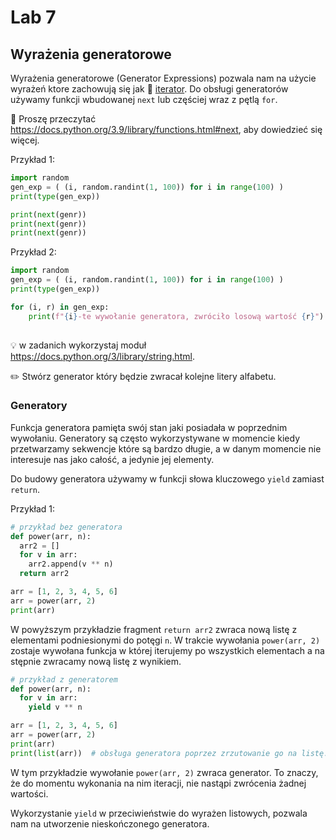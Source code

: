 # Lab 7

## Wyrażenia generatorowe

Wyrażenia generatorowe (Generator Expressions) pozwala nam na użycie wyrażeń ktore zachowują się jak 📖 [iterator](https://pl.wikipedia.org/wiki/Iterator). Do obsługi generatorów używamy funkcji wbudowanej `next` lub częściej wraz z pętlą `for`.

:book: Proszę przeczytać https://docs.python.org/3.9/library/functions.html#next, aby dowiedzieć się więcej.

Przykład 1:
```python
import random
gen_exp = ( (i, random.randint(1, 100)) for i in range(100) )
print(type(gen_exp))

print(next(genr))
print(next(genr))
print(next(genr))
```

Przykład 2:
```python
import random
gen_exp = ( (i, random.randint(1, 100)) for i in range(100) )
print(type(gen_exp))

for (i, r) in gen_exp:
    print(f"{i}-te wywołanie generatora, zwróciło losową wartość {r}")
    
```

💡 w zadanich wykorzystaj moduł https://docs.python.org/3/library/string.html.

✏️ Stwórz generator który będzie zwracał kolejne litery alfabetu.

### Generatory
Funkcja generatora pamięta swój stan jaki posiadała w poprzednim wywołaniu. Generatory są często wykorzystywane w momencie kiedy przetwarzamy sekwencje które są bardzo długie, a w danym momencie nie interesuje nas jako całość, a jedynie jej elementy.

Do budowy generatora używamy w funkcji słowa kluczowego `yield` zamiast `return`.

Przykład 1:
```python
# przykład bez generatora
def power(arr, n):
  arr2 = []
  for v in arr:
    arr2.append(v ** n)
  return arr2

arr = [1, 2, 3, 4, 5, 6]
arr = power(arr, 2)
print(arr)
```
W powyższym przykładzie fragment `return arr2` zwraca nową listę z elementami podniesionymi do potęgi `n`. W trakcie wywołania `power(arr, 2)` zostaje wywołana funkcja w której iterujemy po wszystkich elementach a na stępnie zwracamy nową listę z wynikiem.

```python
# przykład z generatorem
def power(arr, n):
  for v in arr:
    yield v ** n

arr = [1, 2, 3, 4, 5, 6]
arr = power(arr, 2)
print(arr)
print(list(arr))  # obsługa generatora poprzez zrzutowanie go na listę.
```

W tym przykładzie wywołanie `power(arr, 2)` zwraca generator. To znaczy, że do momentu wykonania na nim iteracji, nie nastąpi zwrócenia żadnej wartości.

Wykorzystanie `yield` w przeciwieństwie do wyrażen listowych, pozwala nam na utworzenie nieskończonego generatora. 
